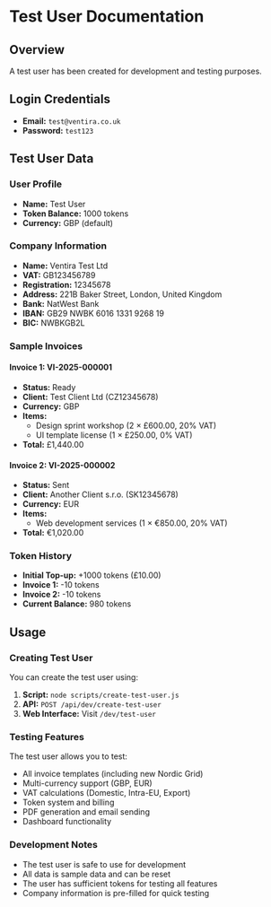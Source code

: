 # Test User Documentation

## Overview
A test user has been created for development and testing purposes.

## Login Credentials
- **Email:** `test@ventira.co.uk`
- **Password:** `test123`

## Test User Data

### User Profile
- **Name:** Test User
- **Token Balance:** 1000 tokens
- **Currency:** GBP (default)

### Company Information
- **Name:** Ventira Test Ltd
- **VAT:** GB123456789
- **Registration:** 12345678
- **Address:** 221B Baker Street, London, United Kingdom
- **Bank:** NatWest Bank
- **IBAN:** GB29 NWBK 6016 1331 9268 19
- **BIC:** NWBKGB2L

### Sample Invoices

#### Invoice 1: VI-2025-000001
- **Status:** Ready
- **Client:** Test Client Ltd (CZ12345678)
- **Currency:** GBP
- **Items:**
  - Design sprint workshop (2 × £600.00, 20% VAT)
  - UI template license (1 × £250.00, 0% VAT)
- **Total:** £1,440.00

#### Invoice 2: VI-2025-000002
- **Status:** Sent
- **Client:** Another Client s.r.o. (SK12345678)
- **Currency:** EUR
- **Items:**
  - Web development services (1 × €850.00, 20% VAT)
- **Total:** €1,020.00

### Token History
- **Initial Top-up:** +1000 tokens (£10.00)
- **Invoice 1:** -10 tokens
- **Invoice 2:** -10 tokens
- **Current Balance:** 980 tokens

## Usage

### Creating Test User
You can create the test user using:

1. **Script:** `node scripts/create-test-user.js`
2. **API:** `POST /api/dev/create-test-user`
3. **Web Interface:** Visit `/dev/test-user`

### Testing Features
The test user allows you to test:
- All invoice templates (including new Nordic Grid)
- Multi-currency support (GBP, EUR)
- VAT calculations (Domestic, Intra-EU, Export)
- Token system and billing
- PDF generation and email sending
- Dashboard functionality

### Development Notes
- The test user is safe to use for development
- All data is sample data and can be reset
- The user has sufficient tokens for testing all features
- Company information is pre-filled for quick testing



